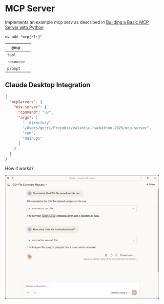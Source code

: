 # MCP Server

Implements an example mcp serv as described
in [Building a Basic MCP Server with Python](https://medium.com/data-engineering-with-dremio/building-a-basic-mcp-server-with-python-4c34c41031ed)

```
uv add "mcp[cli]"
```

| `@mcp`     | |
|------------|-|
| `tool`     | |
| `resource` | |
| `prompt`   | |

## Claude Desktop Integration

```json
{
  "mcpServers": {
    "mix_server": {
      "command": "uv",
      "args": [
        "--directory",
        "/Users/gerri/Projekte/valantic-hackathon-2025/mcp-server",
        "run",
        "main.py"
      ]
    }
  }
}
```

How it works?

![Claude Desktop](img/Claude_Desktop.png) 